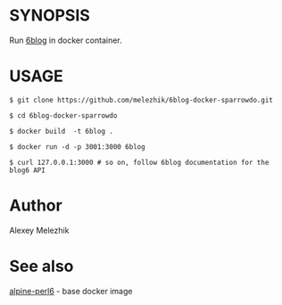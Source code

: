 # SYNOPSIS

Run [6blog](https://github.com/szabgab/6blog) in docker container.

# USAGE

    $ git clone https://github.com/melezhik/6blog-docker-sparrowdo.git

    $ cd 6blog-docker-sparrowdo

    $ docker build  -t 6blog .

    $ docker run -d -p 3001:3000 6blog

    $ curl 127.0.0.1:3000 # so on, follow 6blog documentation for the blog6 API


# Author

Alexey Melezhik

# See also

[alpine-perl6](https://github.com/JJ/alpine-perl6) - base docker image 
